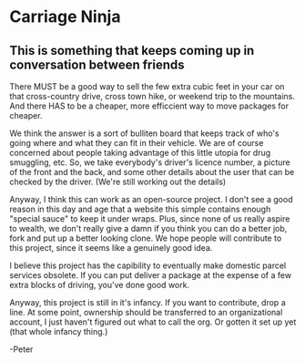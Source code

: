 # Carriage Ninja

## This is something that keeps coming up in conversation between friends

There MUST be a good way to sell the few extra cubic feet in your car on that
cross-country drive, cross town hike, or weekend trip to the mountains. 
And there HAS to be a cheaper, more efficcient way to move packages for cheaper.

We think the answer is a sort of bulliten board that keeps track of who's going
where and what they can fit in their vehicle. We are of course concerned about
people taking advantage of this little utopia for drug smuggling, etc. So, we
take everybody's driver's licence number, a picture of the front and the back,
and some other details about the user that can be checked by the driver.
(We're still working out the details)

Anyway, I think this can work as an open-source project. I don't see a good
reason in this day and age that a website this simple contains enough "special
sauce" to keep it under wraps. Plus, since none of us really aspire to wealth,
we don't really give a damn if you think you can do a better job, fork and put 
up a better looking clone. We hope people will contribute to this project, 
since it seems like a genuinely good idea.

I believe this project has the capibility to eventually make domestic parcel
services obsolete. If you can put deliver a package at the expense of a few
extra blocks of driving, you've done good work.

Anyway, this project is still in it's infancy. If you want to contribute, drop
a line. At some point, ownership should be transferred to an organizational 
account, I just haven't figured out what to call the org. Or gotten it set up
yet (that whole infancy thing.)


-Peter

